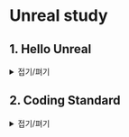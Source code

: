 # Unreal study 


## 1. Hello Unreal
<details>
<summary>접기/펴기</summary>

- `Unreal Engine 5.1` 설치.
- `Visual Studio 2022`에 C++ 게임 개발 환경 설정.
- `Unreal Engine` 설정 변경
- `Edit`->`Editor Preferences` -> `General` -> `Region & Langeage` -> `Editor Language` -> `English`
- `Edit`->`Editor Preferences` -> `General` -> `Source Code` -> `Source Code Editor` -> `Visual Studio 2022`

- unreal engine은 기본적인 프로그램의 뼈대를 자체적으로 제공한다. 이 뼈대에 필요한 로직을 붙여넣는 것이 엔진을 사용한 개발의 기본이다.
- 엔진의 구조에 맞춰 적절한 클래스를 생성하여 투입해야 한다.
### 1. 1장의 목표
- Unreal Engine을 사용하여 새로운 프로젝트를 생성한다.
- 새로운 클래스를 생성하고, 이 클래스를 사용하여 문자열을 출력하는 기능을 구현한다.
- Unreal Engine의 기본적인 구조를 이해한다.
1.1 기본적인 흐름.
- Hello Unreal이라는 문자열을 출력하기 위해서, `GameInstance`라는 클래스를 사용한다.
- `GameInstance` 클래스를 상속받아 새로운 클래스를 생성하고, 문자열을 출력하는 기능을 작성한다.
- 생성한 클래스를 엔진에 끼워넣어 기본 `GameInstance`를 대체하여 프로그램을 초기화한다.
### 2. 실습
#### 2.1 프로젝트 생성
- Unreal Engine을 실행하고, 새로운 프로젝트를 생성한다.
- `Games` -> `Blank` -> `Next` -> `C++` -> `Create Project`
- 프로젝트명을 HelloUnreal로 설정하고, Create Project를 클릭하여 프로젝트를 생성한다.
- 프로젝트가 생성되면 Visual Studio가 실행되고, 솔루션을 빌드한다.
- Unreal Editor의 로드 시간을 줄이기 위해, 기본 그래픽 뷰를 제거한다.
	 `Edit` -> `Project Settings` -> `Maps & Modes` -> `Editor Startup Map` -> `None`
	 `Edit` -> `Project Settings` -> `Maps & Modes` -> `Game Default Map` -> `None`
#### 2.2 만들어진 솔루션의 구조
<details>
<summary>HelloUnreal</summary>

  ├─Binaries
  │  └─Win64
  ├─Config
  ├─Content
  │  ├─Collections
  │  └─Developers
  │      └─image
  │          └─Collections
  ├─DerivedDataCache
  │  └─VT
  ├─Intermediate
  │  ├─Build
  │  │  ├─BuildRules
  │  │  ├─Unused
  │  │  └─Win64
  │  │      ├─HelloUnrealEditor
  │  │      │  └─Development
  │  │      │      └─Engine
  │  │      └─UnrealEditor
  │  │          ├─Development
  │  │          │  └─HelloUnreal
  │  │          └─Inc
  │  │              └─HelloUnreal
  │  │                  └─UHT
  │  ├─Config
  │  │  └─CoalescedSourceConfigs
  │  ├─DatasmithContentTemp
  │  ├─ProjectFiles
  │  ├─ReimportCache
  │  └─ShaderAutogen
  │      ├─PCD3D_ES3_1
  │      ├─PCD3D_SM5
  │      └─PCD3D_SM6
  ├─Saved
  │  ├─Autosaves
  │  ├─Collections
  │  ├─Config
  │  │  ├─CrashReportClient
  │  │  │  ├─UECC-Windows-586224B542AD93AE59BF558673876E06
  │  │  │  └─UECC-Windows-62DED33F4ACC6C73866AB1A4E5611109
  │  │  └─WindowsEditor
  │  └─Logs
  └─Source
      └─HelloUnreal
</details>

#### 2.3 클래스 생성		
- 언리얼 에디터에서 `Tools` -> `New C	++ Class`를 선택.
- `All Classes`에서 `GameInstance`로 검색하여 선택 후	 `Next`를 클릭.
- 원하는 클래스명을 설정 한 후 `Create Class`를 클릭하면 새로 생성한 클래스를 포함해 프로젝트를 다시 빌드한다. 									
- 컴파일이 완료되면 `Visual Studio`에 `reload` 여부를 묻는 확인창이 출력되고, `reload all`을 선택해 솔루션을 다시 로드한다.
#### 2.4 기능 구현
- 엔진에 존재하는 `Init`메서드를 `override`한다. 이 때, 반드시 부모클래스인 `UGameInstance`의 `Init`메서드를 가장 먼저 호출 한 뒤에 기능을 추가해야 한다.
```c++
void UHelloUnrealGameInstance::Init()
{
	Super::Init();
	// TODO : 기능 작성
	// ...
}
```
- 게임상에 문자열을 출력하려면 에디터를 익혀야 하기 때문에, 당장은 로그를 출력하는 기능을 추가한다.
```c++
UE_LOG(LogTemp, Log, TEXT("%s"), TEXT("Hello Unreal!!!"));
```
- `UE_LOG`의 구조 : `UE_LOG(로그종류, 로그레벨, 출력할 문자열 포맷, 출력할 문자열)`
- `Unreal Engine`에서는 문자열을 2byte로 처리한다. 따라서 처리의 편의성을 위해 `TEXT`매크로를 사용한다.
#### 2.5 확인
- `Unreal Editor`에서 Edit -> Project Settings -> Maps & Modes -> Game Instance Class를 오늘 작성한 클래스로 설정한다.
- `Unreal Editor`를 다시 실행하고, Play버튼을 눌러 게임을 실행한다.
- `Output Log`에서 `Hello Unreal!!!`이라는 문자열이 출력되는지 확인한다.
	- `Output Log`는 `Window` -> `Developer Tools` -> `Output Log`에서 확인할 수 있다.
	- 제대로 로그가 출력되었는지 찾기 힘들 때, `Filter`를 설정하여 찾을 수 있다.
	- 혹은 `LogTemp`, 또는 내가 입력한 문자열을 검색하여 찾을 수 있다.
#### 2.6 주의사항
##### 2.6.1 컴파일 할 때의 주의사항.
- `*.h` (헤더)파일이 변경된 경우 : 언리얼 에디터를 종료하고 `Visual Studio`에서 컴파일한다.
- `*.cpp` (소스)파일이 변경된 경우 : `Ctrl`+`Alt`+`F11`을 입력해 언리얼 에디터의 라이브 코딩으로 컴파일한다.
</details>

## 2. Coding Standard
<details>
<summary>접기/펴기</summary>

### 2.1 코딩 표준이란
- 프로그램을 작성 할 때 지켜야 하는 규약. 명명 규칙, 작성 방법등을 정한 가이드라인이다.
- 절대적으로 좋은 규약은 없다.
- 가장 중요한 부분은 정해진 규약을 따르는 것이다.
- 한 프로젝트의 모든 코드는 한 사람이 만든 것 처럼 보여야 한다.
### 2.2 `Unreal Engine`의 코딩 표준
- `Unreal Engine` 자체적으로 정해진 표준이 있다.
- `Unreal Engine`의 코딩 표준은 `C++`의 표준과는 다르다.
- 따라서 사용하던 표준이 있다 하더라도 `Unreal Engine`으로 개발 할 때는 `Unreal Engine`의 표준을 따라야 한다.
- 
</details>